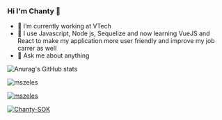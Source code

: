 ### Hi I'm Chanty 👋

- 🔭 I’m currently working at VTech
- 🌱 I use Javascript, Node js, Sequelize and now learning VueJS and React to make my application more user friendly and improve my job carrer as well
- 💬 Ask me about anything

![Anurag's GitHub stats](https://github-readme-stats.vercel.app/api?username=Chanty-SOK&show_icons=true&theme=outrun)


<p align="left"> <img src="https://komarev.com/ghpvc/?username=Chanty-SOK&label=Profile%20views&color=0e75b6&style=flat" alt="mszeles" /> </p>

<p align="left"> <a href="https://github.com/ryo-ma/github-profile-trophy"><img src="https://github-profile-trophy.vercel.app/?username=Chanty-SOK" alt="mszeles" /></a> </p>

<p align="left"> <a href="https://twitter.com/Chanty-SOK" target="blank"><img src="https://img.shields.io/twitter/follow/Chanty-SOK?logo=twitter&style=for-the-badge" alt="Chanty-SOK" /></a> </p>
